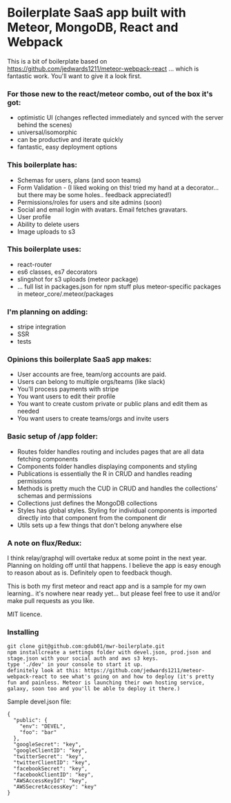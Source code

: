 # Boilerplate SaaS app built with Meteor, MongoDB, React and Webpack

This is a bit of boilerplate based on https://github.com/jedwards1211/meteor-webpack-react ... which is fantastic work. You'll want to give it a look first.

### For those new to the react/meteor combo, out of the box it's got:

* optimistic UI (changes reflected immediately and synced with the server behind the scenes)
* universal/isomorphic
* can be productive and iterate quickly
* fantastic, easy deployment options

### This boilerplate has:

* Schemas for users, plans (and soon teams)
* Form Validation - (I liked woking on this! tried my hand at a decorator... but there may be some holes.. feedback appreciated!)
* Permissions/roles for users and site admins (soon)
* Social and email login with avatars. Email fetches gravatars.
* User profile
* Ability to delete users
* Image uploads to s3

### This boilerplate uses:

* react-router
* es6 classes, es7 decorators
* slingshot for s3 uploads (meteor package)
* ... full list in packages.json for npm stuff plus meteor-specific packages in meteor_core/.meteor/packages

### I'm planning on adding:

* stripe integration
* SSR
* tests

### Opinions this boilerplate SaaS app makes:

* User accounts are free, team/org accounts are paid.
* Users can belong to multiple orgs/teams (like slack)
* You'll process payments with stripe
* You want users to edit their profile
* You want to create custom private or public plans and edit them as needed
* You want users to create teams/orgs and invite users

### Basic setup of /app folder:

* Routes folder handles routing and includes pages that are all data fetching components
* Components folder handles displaying components and styling
* Publications is essentially the R in CRUD and handles reading permissions
* Methods is pretty much the CUD in CRUD and handles the collections' schemas and permissions
* Collections just defines the MongoDB collections
* Styles has global styles. Styling for individual components is imported directly into that component from the component dir
* Utils sets up a few things that don't belong anywhere else

### A note on flux/Redux:

I think relay/graphql will overtake redux at some point in the next year. Planning on holding off until that happens. I believe the app is easy enough to reason about as is. Definitely open to feedback though.

This is both my first meteor and react app and is a sample for my own learning.. it's nowhere near ready yet... but please feel free to use it and/or make pull requests as you like.

MIT licence.

### Installing

```
git clone git@github.com:gdub01/mwr-boilerplate.git
npm installcreate a settings folder with devel.json, prod.json and stage.json with your social auth and aws s3 keys.
type './dev' in your console to start it up.
definitely look at this: https://github.com/jedwards1211/meteor-webpack-react to see what's going on and how to deploy (it's pretty fun and painless. Meteor is launching their own hosting service, galaxy, soon too and you'll be able to deploy it there.)
```

Sample devel.json file:

```
{
  "public": {
    "env": "DEVEL",
    "foo": "bar"
  },
  "googleSecret": "key",
  "googleClientID": "key",
  "twitterSecret": "key",
  "twitterClientID": "key",
  "facebookSecret": "key",
  "facebookClientID": "key",
  "AWSAccessKeyId": "key",
  "AWSSecretAccessKey": "key"
}
```
